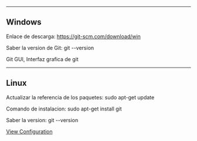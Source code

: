 
-----------------------------------------------------------------
Windows
-----------------------------------------------------------------

Enlace de descarga: 
https://git-scm.com/download/win

Saber la version de Git:
git --version

Git GUI, Interfaz grafica de git


-----------------------------------------------------------------
Linux
-----------------------------------------------------------------

Actualizar la referencia de los paquetes: 
sudo apt-get update

Comando de instalacion: 
sudo apt-get install git

Saber la version:
git --version

[View Configuration](Configuration.md)